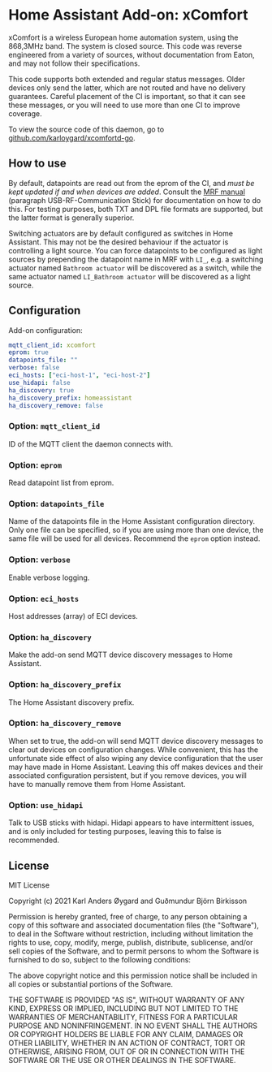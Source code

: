# Home Assistant Add-on: xComfort

xComfort is a wireless European home automation system, using the 868,3MHz band. The system is closed source. This code was reverse engineered from a variety of sources, without documentation from Eaton, and may not follow their specifications.

This code supports both extended and regular status messages. Older devices only send the latter, which are not routed and have no delivery guarantees. Careful placement of the CI is important, so that it can see these messages, or you will need to use more than one CI to improve coverage.

To view the source code of this daemon, go to [github.com/karloygard/xcomfortd-go](https://github.com/karloygard/xcomfortd-go).

## How to use

By default, datapoints are read out from the eprom of the CI, and *must be kept updated if and when devices are added*.  Consult the [MRF manual](http://www.eaton.com/ecm/groups/public/@pub/@eatonnl/@electrical/documents/content/pct_325435.pdf) (paragraph USB-RF-Communication Stick) for documentation on how to do this.  For testing purposes, both TXT and DPL file formats are supported, but the latter format is generally superior.

Switching actuators are by default configured as switches in Home Assistant.  This may not be the desired behaviour if the actuator is controlling a light source.  You can force datapoints to be configured as light sources by prepending the datapoint name in MRF with `LI_`, e.g. a switching actuator named `Bathroom actuator` will be discovered as a switch, while the same actuator named `LI_Bathroom actuator` will be discovered as a light source.

## Configuration

Add-on configuration:

```yaml
mqtt_client_id: xcomfort
eprom: true
datapoints_file: ""
verbose: false
eci_hosts: ["eci-host-1", "eci-host-2"]
use_hidapi: false
ha_discovery: true
ha_discovery_prefix: homeassistant
ha_discovery_remove: false
```

### Option: `mqtt_client_id`

ID of the MQTT client the daemon connects with. 

### Option: `eprom`

Read datapoint list from eprom.

### Option: `datapoints_file`

Name of the datapoints file in the Home Assistant configuration directory.  Only one file can be specified, so if you are using more than one device, the same file will be used for all devices.  Recommend the `eprom` option instead.

### Option: `verbose`

Enable verbose logging.

### Option: `eci_hosts`

Host addresses (array) of ECI devices.

### Option: `ha_discovery`

Make the add-on send MQTT device discovery messages to Home Assistant.

### Option: `ha_discovery_prefix`

The Home Assistant discovery prefix.

### Option: `ha_discovery_remove`

When set to true, the add-on will send MQTT device discovery messages to clear out devices on configuration changes.  While convenient, this has the unfortunate side effect of also wiping any device configuration that the user may have made in Home Assistant.  Leaving this off makes devices and their associated configuration persistent, but if you remove devices, you will have to manually remove them from Home Assistant.

### Option: `use_hidapi`

Talk to USB sticks with hidapi.  Hidapi appears to have intermittent issues, and is only included for testing purposes, leaving this to false is recommended.

## License

MIT License

Copyright (c) 2021 Karl Anders Øygard and Guðmundur Björn Birkisson

Permission is hereby granted, free of charge, to any person obtaining a copy of this software and associated documentation files (the "Software"), to deal in the Software without restriction, including without limitation the rights to use, copy, modify, merge, publish, distribute, sublicense, and/or sell copies of the Software, and to permit persons to whom the Software is furnished to do so, subject to the following conditions:

The above copyright notice and this permission notice shall be included in all copies or substantial portions of the Software.

THE SOFTWARE IS PROVIDED "AS IS", WITHOUT WARRANTY OF ANY KIND, EXPRESS OR IMPLIED, INCLUDING BUT NOT LIMITED TO THE WARRANTIES OF MERCHANTABILITY, FITNESS FOR A PARTICULAR PURPOSE AND NONINFRINGEMENT. IN NO EVENT SHALL THE AUTHORS OR COPYRIGHT HOLDERS BE LIABLE FOR ANY CLAIM, DAMAGES OR OTHER LIABILITY, WHETHER IN AN ACTION OF CONTRACT, TORT OR OTHERWISE, ARISING FROM, OUT OF OR IN CONNECTION WITH THE SOFTWARE OR THE USE OR OTHER DEALINGS IN THE SOFTWARE.
